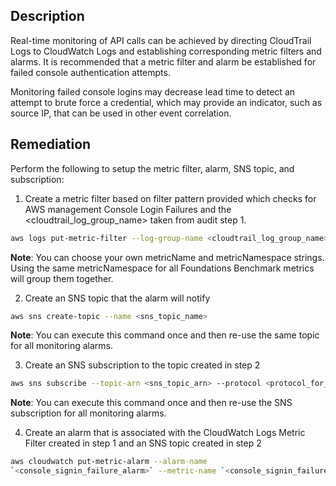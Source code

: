 ## Description

Real-time monitoring of API calls can be achieved by directing CloudTrail Logs to CloudWatch Logs and establishing corresponding metric filters and alarms. It is recommended that a metric filter and alarm be established for failed console authentication attempts.

Monitoring failed console logins may decrease lead time to detect an attempt to brute force a credential, which may provide an indicator, such as source IP, that can be used in other event correlation.

## Remediation

Perform the following to setup the metric filter, alarm, SNS topic, and subscription:

1. Create a metric filter based on filter pattern provided which checks for AWS management Console Login Failures and the <cloudtrail_log_group_name> taken from audit step 1.

```bash
aws logs put-metric-filter --log-group-name <cloudtrail_log_group_name> -- filter-name `<console_signin_failure_metric>` --metric-transformations metricName= `<console_signin_failure_metric>`,metricNamespace='CISBenchmark',metricValue=1 --filter-pattern '{ ($.eventName = ConsoleLogin) && ($.errorMessage = "Failed authentication") }'
```

**Note**: You can choose your own metricName and metricNamespace strings. Using the same metricNamespace for all Foundations Benchmark metrics will group them together.

2. Create an SNS topic that the alarm will notify

```bash
aws sns create-topic --name <sns_topic_name>
```

**Note**: You can execute this command once and then re-use the same topic for all monitoring alarms.

3. Create an SNS subscription to the topic created in step 2

```bash
aws sns subscribe --topic-arn <sns_topic_arn> --protocol <protocol_for_sns> - -notification-endpoint <sns_subscription_endpoints>
```

**Note**: You can execute this command once and then re-use the SNS subscription for all monitoring alarms.

4. Create an alarm that is associated with the CloudWatch Logs Metric Filter created in step 1 and an SNS topic created in step 2

```bash
aws cloudwatch put-metric-alarm --alarm-name
`<console_signin_failure_alarm>` --metric-name `<console_signin_failure_metric>` --statistic Sum --period 300 --threshold 1 --comparison-operator GreaterThanOrEqualToThreshold --evaluation-periods 1 -- namespace 'CISBenchmark' --alarm-actions <sns_topic_arn>
```
